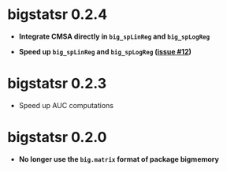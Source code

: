 
# bigstatsr 0.2.4

- **Integrate CMSA directly in `big_spLinReg` and `big_spLogReg`**

- **Speed up `big_spLinReg` and `big_spLogReg` ([issue #12](https://github.com/privefl/bigstatsr/issues/12))**

# bigstatsr 0.2.3

- Speed up AUC computations

# bigstatsr 0.2.0

- **No longer use the `big.matrix` format of package bigmemory**


